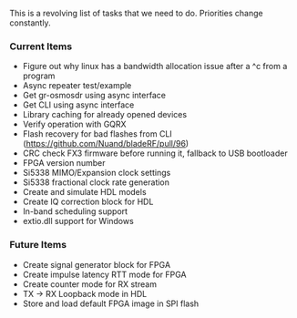 This is a revolving list of tasks that we need to do.  Priorities change constantly.

### Current Items ###
- Figure out why linux has a bandwidth allocation issue after a ^c from a program
- Async repeater test/example
- Get gr-osmosdr using async interface
- Get CLI using async interface
- Library caching for already opened devices
- Verify operation with GQRX
- Flash recovery for bad flashes from CLI (https://github.com/Nuand/bladeRF/pull/96)
- CRC check FX3 firmware before running it, fallback to USB bootloader
- FPGA version number
- Si5338 MIMO/Expansion clock settings
- Si5338 fractional clock rate generation
- Create and simulate HDL models
- Create IQ correction block for HDL
- In-band scheduling support
- extio.dll support for Windows

### Future Items ###
- Create signal generator block for FPGA
- Create impulse latency RTT mode for FPGA
- Create counter mode for RX stream
- TX -> RX Loopback mode in HDL
- Store and load default FPGA image in SPI flash
